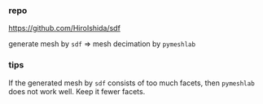 ### repo
https://github.com/HiroIshida/sdf

generate mesh by `sdf` => mesh decimation by `pymeshlab`

### tips
If the generated mesh by `sdf` consists of too much facets, then `pymeshlab` does not work well. Keep it fewer facets.
